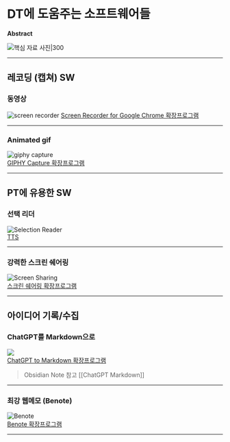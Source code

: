 # DT에 도움주는 소프트웨어들
**Abstract**

![핵심 자료 사진|300](https://i.imgur.com/HN58JpT.png)

---
## 레코딩 (캡쳐) SW
### 동영상
![screen recorder](https://i.imgur.com/jwDoOpr.png)
[Screen Recorder for Google Chrome 확장프로그램](https://chromewebstore.google.com/detail/screen-recorder-for-googl/eclbecdgdoahkliaijlpkigldlkojjdn?hl=ko)

---
### Animated gif

![giphy capture](https://i.imgur.com/wmbIROW.png) <br>
[GIPHY Capture 확장프로그램](https://giphy.com/apps/giphycapture)

---
## PT에 유용한 SW
### 선택 리더
![Selection Reader](https://i.imgur.com/FhEVzp0.png) <br>
[TTS](https://chromewebstore.google.com/detail/selection-reader-text-to/fdffijlhedcdiblbingmagmdnokokgbi?pli=1)

---
### 강력한 스크린 쉐어링
![Screen Sharing](https://i.imgur.com/uzknMp7.png)<br>
[스크린 쉐어링 확장프로그램](https://chromewebstore.google.com/detail/crankwheel-screen-sharing/dooinopjfnhlmmdkdepajfipfhlcmjgp)

---
## 아이디어 기록/수집

### ChatGPT를 Markdown으로
![](https://i.imgur.com/h4aurym.png) <br>
[ChatGPT to Markdown 확장프로그램](https://chromewebstore.google.com/detail/chatgpt-to-markdown/dloobgjjpoohngalnjepgdggjeempdec)

> Obsidian Note 참고
   [[ChatGPT Markdown]]

---
### 최강 웹메모 (Benote)

![Benote](https://i.imgur.com/OWXsdw3.png) <br>
[Benote 확장프로그램](https://chromewebstore.google.com/detail/beanote-note-taking-on-we/nikccehomlnjkmgmhnieecolhgdafajb)

---